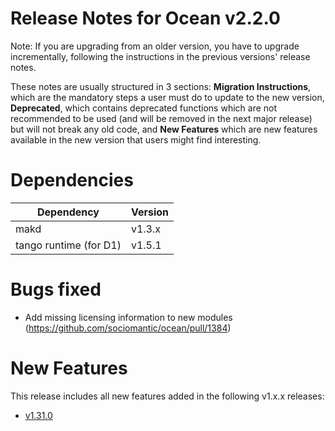 Release Notes for Ocean v2.2.0
==============================

Note: If you are upgrading from an older version, you have to upgrade
incrementally, following the instructions in the previous versions' release
notes.

These notes are usually structured in 3 sections: **Migration Instructions**,
which are the mandatory steps a user must do to update to the new version,
**Deprecated**, which contains deprecated functions which are not recommended to
be used (and will be removed in the next major release) but will not break any
old code, and **New Features** which are new features available in the new
version that users might find interesting.

Dependencies
============

Dependency                | Version
--------------------------|---------
makd                      | v1.3.x
tango runtime (for D1)    | v1.5.1

Bugs fixed
==========

* Add missing licensing information to new modules
  (https://github.com/sociomantic/ocean/pull/1384)

New Features
============

This release includes all new features added in the following v1.x.x releases:

* [v1.31.0](https://github.com/sociomantic/ocean/releases/tag/v1.33.0)

